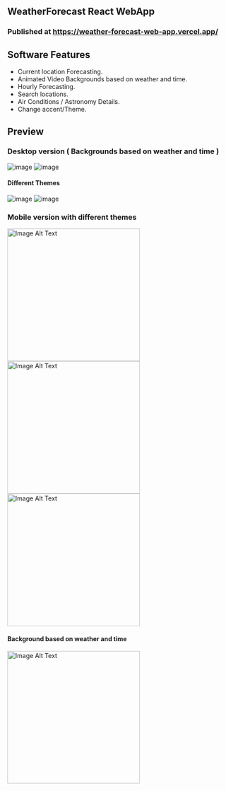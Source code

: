 ## WeatherForecast React WebApp

### Published at https://weather-forecast-web-app.vercel.app/

## Software Features
* Current location Forecasting.
* Animated Video Backgrounds based on weather and time.
* Hourly Forecasting.
* Search locations.
* Air Conditions / Astronomy Details.
* Change accent/Theme.

## Preview
### Desktop version ( Backgrounds based on weather and time )
![image](https://github.com/MeghanathShetty/Weather_Forecast_React_Web/assets/127648939/8f47420e-06da-4977-b75b-7fb79136c7ac)
![image](https://github.com/MeghanathShetty/Weather_Forecast_React_Web/assets/127648939/f7d7b580-7357-4819-9948-1cc1d40cdd1a)
#### Different Themes
![image](https://github.com/MeghanathShetty/Weather_Forecast_React_Web/assets/127648939/0cd1f7ef-d76b-4c01-b4c8-c1819d130d7b)
![image](https://github.com/MeghanathShetty/Weather_Forecast_React_Web/assets/127648939/7dbce47b-5e10-4f86-b7ba-cd2294e57bc2)


### Mobile version with different themes
<img src="https://github.com/MeghanathShetty/weatherForecast_WebApp/assets/127648939/2332e14c-257c-465e-b68e-d0490f73da85" alt="Image Alt Text" style="width:300px;" />
<img src="https://github.com/MeghanathShetty/weatherForecast_WebApp/assets/127648939/f45645b2-df87-4bd3-9058-608d944a96fe" alt="Image Alt Text" style="width:300px;" />
<img src="https://github.com/MeghanathShetty/weatherForecast_WebApp/assets/127648939/6d1450b6-3940-4867-afb8-b09906d15b4c" alt="Image Alt Text" style="width:300px;" />

#### Background based on weather and time
<img src="https://github.com/MeghanathShetty/weatherForecast_WebApp/assets/127648939/9e521e79-efd5-4870-8cc2-37a0ef424d4a" alt="Image Alt Text" style="width:300px;" />
